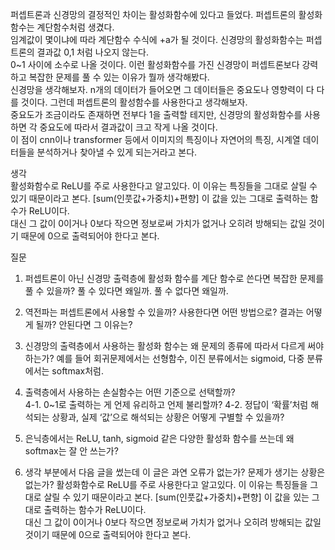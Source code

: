 퍼셉트론과 신경망의 결정적인 차이는 활성화함수에 있다고 들었다. 퍼셉트론의 활성화함수는 계단함수처럼 생겼다.  
임계값이 몇이냐에 따라 계단함수 수식에 +a가 될 것이다. 신경망의 활성화함수는 퍼셉트론의 결과값 0,1 처럼 나오지 않는다.  
0~1 사이에 소수로 나올 것이다. 이런 활성화함수를 가진 신경망이 퍼셉트론보다 강력하고 복잡한 문제를 풀 수 있는 이유가 뭘까 생각해봤다.  
신경망을 생각해보자. n개의 데이터가 들어오면 그 데이터들은 중요도나 영향력이 다 다를 것이다. 그런데 퍼셉트론의 활성함수를 사용한다고 생각해보자.  
중요도가 조금이라도 존재하면 전부다 1을 출력할 테지만, 신경망의 활성화함수를 사용하면 각 중요도에 따라서 결과값이 크고 작게 나올 것이다.  
이 점이 cnn이나 transformer 등에서 이미지의 특징이나 자연어의 특징, 시계열 데이터들을 분석하거나 찾아낼 수 있게 되는거라고 본다.  

생각  
활성화함수로 ReLU를 주로 사용한다고 알고있다. 이 이유는 특징들을 그대로 살릴 수 있기 때문이라고 본다. [sum(인풋값+가중치)+편향] 이 값을 있는 그대로 출력하는 함수가 ReLU이다.  
대신 그 값이 0이거나 0보다 작으면 정보로써 가치가 없거나 오히려 방해되는 값일 것이기 때문에 0으로 출력되어야 한다고 본다.  

질문  
1. 퍼셉트론이 아닌 신경망 출력층에 활성화 함수를 계단 함수로 쓴다면 복잡한 문제를 풀 수 있을까? 풀 수 있다면 왜일까. 풀 수 없다면 왜일까.  

2. 역전파는 퍼셉트론에서 사용할 수 있을까? 사용한다면 어떤 방법으로? 결과는 어떻게 될까? 안된다면 그 이유는?  

3. 신경망의 출력층에서 사용하는 활성화 함수는 왜 문제의 종류에 따라서 다르게 써야 하는가? 예를 들어 회귀문제에서는 선형함수, 이진 분류에서는 sigmoid, 다중 분류에서는 softmax처럼.  

4. 출력층에서 사용하는 손실함수는 어떤 기준으로 선택할까?  
   4-1. 0~1로 출력하는 게 언제 유리하고 언제 불리할까?
   4-2. 정답이 ‘확률’처럼 해석되는 상황과, 실제 ‘값’으로 해석되는 상황은 어떻게 구별할 수 있을까?  

5. 은닉층에서는 ReLU, tanh, sigmoid 같은 다양한 활성화 함수를 쓰는데 왜 softmax는 잘 안 쓰는가?

6. 생각 부분에서 다음 글을 썼는데 이 글은 과연 오류가 없는가? 문제가 생기는 상황은 없는가?
   활성화함수로 ReLU를 주로 사용한다고 알고있다. 이 이유는 특징들을 그대로 살릴 수 있기 때문이라고 본다. [sum(인풋값+가중치)+편향] 이 값을 있는 그대로 출력하는 함수가 ReLU이다.  
   대신 그 값이 0이거나 0보다 작으면 정보로써 가치가 없거나 오히려 방해되는 값일 것이기 때문에 0으로 출력되어야 한다고 본다.  
